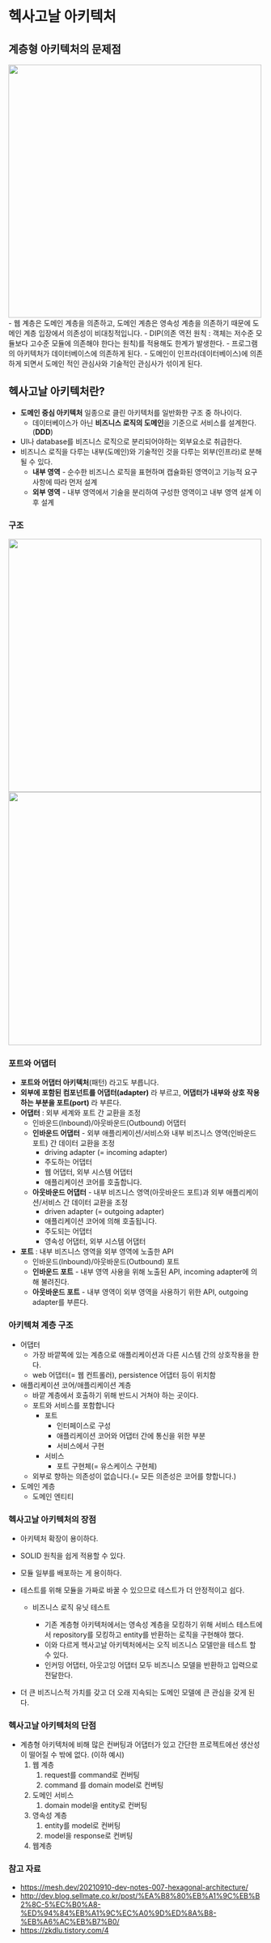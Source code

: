 # 헥사고날 아키텍처

## 계층형 아키텍처의 문제점
<img width=500 src='https://user-images.githubusercontent.com/62924471/215233642-5546c44f-5b4c-4901-9643-b853daffbc98.png'>
- 웹 계층은 도메인 계층을 의존하고, 도메인 계층은 영속성 계층을 의존하기 때문에 도메인 계층 입장에서 의존성이 비대칭적입니다.
    - DIP(의존 역전 원칙 : 객체는 저수준 모듈보다 고수준 모듈에 의존해야 한다는 원칙)를 적용해도 한계가 발생한다.
- 프로그램의 아키텍처가 데이터베이스에 의존하게 된다.
    - 도메인이 인프라(데이터베이스)에 의존하게 되면서 도메인 적인 관심사와 기술적인 관심사가 섞이게 된다.

## 헥사고날 아키텍처란?

- **도메인 중심 아키텍처** 일종으로 클린 아키텍처를 일반화한 구조 중 하나이다.
    - 데이터베이스가 아닌 **비즈니스 로직의 도메인**을 기준으로 서비스를 설계한다.(**DDD**)
- UI나 database를 비즈니스 로직으로 분리되어야하는 외부요소로 취급한다.
- 비즈니스 로직을 다루는 내부(도메인)와 기술적인 것을 다루는 외부(인프라)로 분해될 수 있다.
    - **내부 영역** - 순수한 비즈니스 로직을 표현하며 캡슐화된 영역이고 기능적 요구사항에 따라 먼저 설계
    - **외부 영역** - 내부 영역에서 기술을 분리하여 구성한 영역이고 내부 영역 설계 이후 설계

### **구조**
<img width=500 src='https://user-images.githubusercontent.com/62924471/215233658-80f3c5ea-c514-4aab-bff5-91f5a04d2191.png'>
<img width=500 src='https://user-images.githubusercontent.com/62924471/215233674-395addda-693a-4eb8-8905-6792d91d8648.png'>

### 포트와 어댑터

- **포트와 어댑터 아키텍처**(패턴) 라고도 부릅니다.
- **외부에 포함된 컴포넌트를 어댑터(adapter)** 라 부르고, **어댑터가 내부와 상호 작용하는 부분을 포트(port)** 라 부른다.
- **어댑터** : 외부 세계와 포트 간 교환을 조정
    - 인바운드(Inbound)/아웃바운드(Outbound) 어댑터
    - **인바운드 어댑터** - 외부 애플리케이션/서비스와 내부 비즈니스 영역(인바운드 포트) 간 데이터 교환을 조정
        - driving adapter (= incoming adapter)
        - 주도하는 어댑터
        - 웹 어댑터, 외부 시스템 어댑터
        - 애플리케이션 코어를 호출합니다.
    - **아웃바운드 어댑터** - 내부 비즈니스 영역(아웃바운드 포트)과 외부 애플리케이션/서비스 간 데이터 교환을 조정
        - driven adapter (= outgoing adapter)
        - 애플리케이션 코어에 의해 호출됩니다.
        - 주도되는 어댑터
        - 영속성 어댑터, 외부 시스템 어댑터
- **포트** : 내부 비즈니스 영역을 외부 영역에 노출한 API
    - 인바운드(Inbound)/아웃바운드(Outbound) 포트
    - **인바운드 포트** - 내부 영역 사용을 위해 노출된 API, incoming adapter에 의해 불려진다.
    - **아웃바운드 포트** - 내부 영역이 외부 영역을 사용하기 위한 API, outgoing adapter를 부른다.

### 아키텍쳐 계층 구조

- 어댑터
    - 가장 바깥쪽에 있는 계층으로 애플리케이션과 다른 시스템 간의 상호작용을 한다.
    - web 어댑터(= 웹 컨트롤러), persistence 어댑터 등이 위치함
- 애플리케이션 코어/애플리케이션 계층
    - 바깥 계층에서 호출하기 위해 반드시 거쳐야 하는 곳이다.
    - 포트와 서비스를 포함합니다
        - 포트
            - 인터페이스로 구성
            - 애플리케이션 코어와 어댑터 간에 통신을 위한 부분
            - 서비스에서 구현
        - 서비스
            - 포트 구현체(= 유스케이스 구현체)
    - 외부로 향하는 의존성이 없습니다.(= 모든 의존성은 코어를 향합니다.)
- 도메인 계층
    - 도메인 엔티티

### **헥사고날 아키텍처의 장점**

- 아키텍처 확장이 용이하다.
- SOLID 원칙을 쉽게 적용할 수 있다.
- 모듈 일부를 배포하는 게 용이하다.
- 테스트를 위해 모듈을 가짜로 바꿀 수 있으므로 테스트가 더 안정적이고 쉽다.
    
  - 비즈니스 로직 유닛 테스트
    
    - 기존 계층형 아키텍처에서는 영속성 계층을 모킹하기 위해 서비스 테스트에서 repository를 모킹하고 entity를 반환하는 로직을 구현해야 했다.
    - 이와 다르게 헥사고날 아키텍처에서는 오직 비즈니스 모델만을 테스트 할 수 있다.
    - 인커밍 어댑터, 아웃고잉 어댑터 모두 비즈니스 모델을 반환하고 입력으로 전달한다.
- 더 큰 비즈니스적 가치를 갖고 더 오래 지속되는 도메인 모델에 큰 관심을 갖게 된다.

### 헥사고날 아키텍처의 단점

- 계층형 아키텍처에 비해 많은 컨버팅과 어댑터가 있고 간단한 프로젝트에선 생산성이 떨어질 수 밖에 없다. (이하 예시)
    1. 웹 계층
        1. request를 command로 컨버팅 
        2. command 를 domain model로 컨버팅 
    2. 도메인 서비스 
        1. domain model을 entity로 컨버팅
    3. 영속성 계층
        1. entity를 model로 컨버팅
        2. model을 response로 컨버팅
    4. 웹계층

### 참고 자료
- https://mesh.dev/20210910-dev-notes-007-hexagonal-architecture/
- http://dev.blog.sellmate.co.kr/post/%EA%B8%80%EB%A1%9C%EB%B2%8C-5%EC%B0%A8-%ED%94%84%EB%A1%9C%EC%A0%9D%ED%8A%B8-%EB%A6%AC%EB%B7%B0/
- https://zkdlu.tistory.com/4
